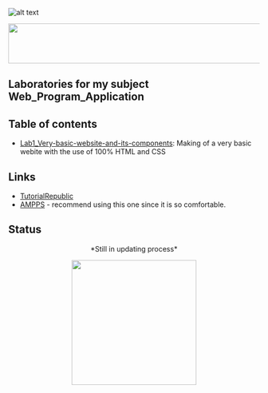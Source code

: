 ![alt text](https://camo.githubusercontent.com/72e5d55be4f08bb5a916962c8ee363f63befdca8/68747470733a2f2f7472617669732d63692e6f72672f61766a696e6465722f4d696e696d616c2d546f646f2e7376673f6272616e63683d6d6173746572)

<img src = "https://thumbs.gfycat.com/AlarmingJaggedAlaskankleekai-size_restricted.gif" width = "800" height = "80"/> 

## Laboratories for my subject Web_Program_Application

## Table of contents

* [Lab1_Very-basic-website-and-its-components](https://github.com/NhutNguyen236/Web_Program_Application/tree/master/Lab01_518H0545): Making of a very basic webite with the use of 100% HTML and CSS

## Links
* [TutorialRepublic](https://www.tutorialrepublic.com/twitter-bootstrap-tutorial/bootstrap-helper-classes.php)
* [AMPPS](https://ampps.com/download) - recommend using this one since it is so comfortable.
## Status
<p align = "center">
  *Still in updating process*
</p>  

<p align = "center">
  <img src="https://thumbs.gfycat.com/WindyHarmoniousGrouper-small.gif" width="250" height="250"/>
</p>
